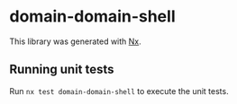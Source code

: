 # domain-domain-shell

This library was generated with [Nx](https://nx.dev).

## Running unit tests

Run `nx test domain-domain-shell` to execute the unit tests.

